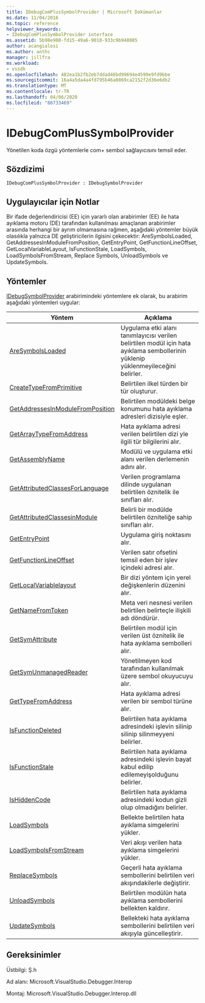 ```yaml
---
title: IDebugComPlusSymbolProvider | Microsoft Dokümanlar
ms.date: 11/04/2016
ms.topic: reference
helpviewer_keywords:
- IDebugComPlusSymbolProvider interface
ms.assetid: 5b98e908-fd15-49a6-9010-933c9b948085
author: acangialosi
ms.author: anthc
manager: jillfra
ms.workload:
- vssdk
ms.openlocfilehash: 482ea1b2fb2eb7ddad46bd99694e4599e9fd9bbe
ms.sourcegitcommit: 16a4a5da4a4fd795b46a0869ca2152f2d36e6db2
ms.translationtype: MT
ms.contentlocale: tr-TR
ms.lasthandoff: 04/06/2020
ms.locfileid: "80733469"
---
```

# <a name="idebugcomplussymbolprovider"></a>IDebugComPlusSymbolProvider
Yönetilen koda özgü yöntemlerle com+ sembol sağlayıcısını temsil eder.

## <a name="syntax"></a>Sözdizimi

```
IDebugComPlusSymbolProvider : IDebugSymbolProvider
```

## <a name="notes-for-implementers"></a>Uygulayıcılar için Notlar
 Bir ifade değerlendiricisi (EE) için yararlı olan arabirimler (EE) ile hata ayıklama motoru (DE) tarafından kullanılması amaçlanan arabirimler arasında herhangi bir ayrım olmamasına rağmen, aşağıdaki yöntemler büyük olasılıkla yalnızca DE geliştiricilerin ilgisini çekecektir: AreSymbolsLoaded, GetAddressesInModuleFromPosition, GetEntryPoint, GetFunctionLineOffset, GetLocalVariableLayout, IsFunctionStale, LoadSymbols, LoadSymbolsFromStream, Replace Symbols, UnloadSymbols ve UpdateSymbols.

## <a name="methods"></a>Yöntemler
 [IDebugSymbolProvider](../../../extensibility/debugger/reference/idebugsymbolprovider.md) arabirimindeki yöntemlere ek olarak, bu arabirim aşağıdaki yöntemleri uygular:

|Yöntem|Açıklama|
|------------|-----------------|
|[AreSymbolsLoaded](../../../extensibility/debugger/reference/idebugcomplussymbolprovider-aresymbolsloaded.md)|Uygulama etki alanı tanımlayıcısı verilen belirtilen modül için hata ayıklama sembollerinin yüklenip yüklenmeyileceğini belirler.|
|[CreateTypeFromPrimitive](../../../extensibility/debugger/reference/idebugcomplussymbolprovider-createtypefromprimitive.md)|Belirtilen ilkel türden bir tür oluşturur.|
|[GetAddressesInModuleFromPosition](../../../extensibility/debugger/reference/idebugcomplussymbolprovider-getaddressesinmodulefromposition.md)|Belirtilen modüldeki belge konumunu hata ayıklama adresleri dizisiyle eşler.|
|[GetArrayTypeFromAddress](../../../extensibility/debugger/reference/idebugcomplussymbolprovider-getarraytypefromaddress.md)|Hata ayıklama adresi verilen belirtilen dizi yle ilgili tür bilgilerini alır.|
|[GetAssemblyName](../../../extensibility/debugger/reference/idebugcomplussymbolprovider-getassemblyname.md)|Modülü ve uygulama etki alanı verilen derlemenin adını alır.|
|[GetAttributedClassesForLanguage](../../../extensibility/debugger/reference/idebugcomplussymbolprovider-getattributedclassesforlanguage.md)|Verilen programlama dilinde uygulanan belirtilen öznitelik ile sınıfları alır.|
|[GetAttributedClassesinModule](../../../extensibility/debugger/reference/idebugcomplussymbolprovider-getattributedclassesinmodule.md)|Belirli bir modülde belirtilen özniteliğe sahip sınıfları alır.|
|[GetEntryPoint](../../../extensibility/debugger/reference/idebugcomplussymbolprovider-getentrypoint.md)|Uygulama giriş noktasını alır.|
|[GetFunctionLineOffset](../../../extensibility/debugger/reference/idebugcomplussymbolprovider-getfunctionlineoffset.md)|Verilen satır ofsetini temsil eden bir işlev içindeki adresi alır.|
|[GetLocalVariablelayout](../../../extensibility/debugger/reference/idebugcomplussymbolprovider-getlocalvariablelayout.md)|Bir dizi yöntem için yerel değişkenlerin düzenini alır.|
|[GetNameFromToken](../../../extensibility/debugger/reference/idebugcomplussymbolprovider-getnamefromtoken.md)|Meta veri nesnesi verilen belirtilen belirteçle ilişkili adı döndürür.|
|[GetSymAttribute](../../../extensibility/debugger/reference/idebugcomplussymbolprovider-getsymattribute.md)|Belirtilen modül için verilen üst öznitelik ile hata ayıklama sembolleri alır.|
|[GetSymUnmanagedReader](../../../extensibility/debugger/reference/idebugcomplussymbolprovider-getsymunmanagedreader.md)|Yönetilmeyen kod tarafından kullanılmak üzere sembol okuyucuyu alır.|
|[GetTypeFromAddress](../../../extensibility/debugger/reference/idebugcomplussymbolprovider-gettypefromaddress.md)|Hata ayıklama adresi verilen bir sembol türüne alır.|
|[IsFunctionDeleted](../../../extensibility/debugger/reference/idebugcomplussymbolprovider-isfunctiondeleted.md)|Belirtilen hata ayıklama adresindeki işlevin silinip silinip silinmeyyeni belirler.|
|[IsFunctionStale](../../../extensibility/debugger/reference/idebugcomplussymbolprovider-isfunctionstale.md)|Belirtilen hata ayıklama adresindeki işlevin bayat kabul edilip edilemeyişolduğunu belirler.|
|[IsHiddenCode](../../../extensibility/debugger/reference/idebugcomplussymbolprovider-ishiddencode.md)|Belirtilen hata ayıklama adresindeki kodun gizli olup olmadığını belirler.|
|[LoadSymbols](../../../extensibility/debugger/reference/idebugcomplussymbolprovider-loadsymbols.md)|Bellekte belirtilen hata ayıklama simgelerini yükler.|
|[LoadSymbolsFromStream](../../../extensibility/debugger/reference/idebugcomplussymbolprovider-loadsymbolsfromstream.md)|Veri akışı verilen hata ayıklama simgelerini yükler.|
|[ReplaceSymbols](../../../extensibility/debugger/reference/idebugcomplussymbolprovider-replacesymbols.md)|Geçerli hata ayıklama sembollerini belirtilen veri akışındakilerle değiştirir.|
|[UnloadSymbols](../../../extensibility/debugger/reference/idebugcomplussymbolprovider-unloadsymbols.md)|Belirtilen modülün hata ayıklama sembollerini bellekten kaldırır.|
|[UpdateSymbols](../../../extensibility/debugger/reference/idebugcomplussymbolprovider-updatesymbols.md)|Bellekteki hata ayıklama sembollerini belirtilen veri akışıyla güncelleştirir.|

## <a name="requirements"></a>Gereksinimler
 Üstbilgi: Ş.h

 Ad alanı: Microsoft.VisualStudio.Debugger.Interop

 Montaj: Microsoft.VisualStudio.Debugger.Interop.dll

